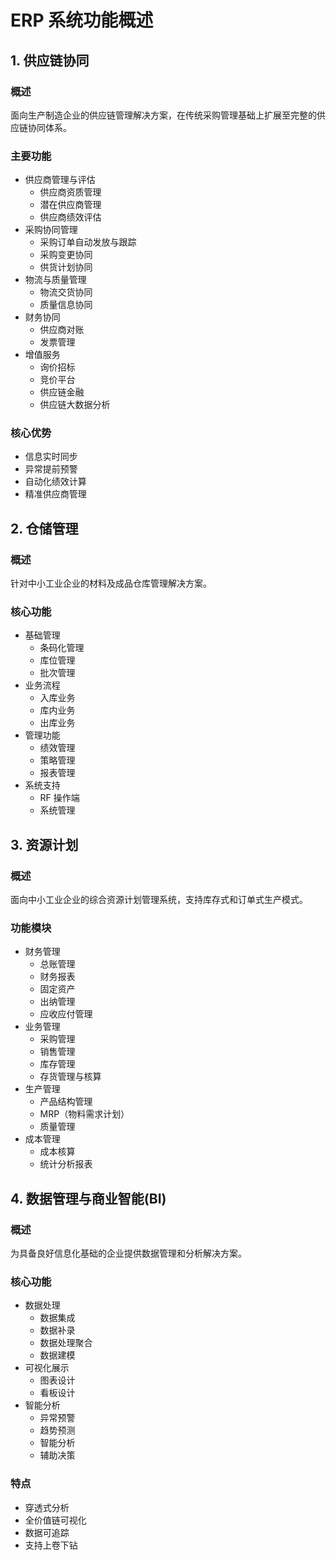 # ERP 系统功能概述

## 1. 供应链协同

### 概述

面向生产制造企业的供应链管理解决方案，在传统采购管理基础上扩展至完整的供应链协同体系。

### 主要功能

- 供应商管理与评估
  - 供应商资质管理
  - 潜在供应商管理
  - 供应商绩效评估
- 采购协同管理
  - 采购订单自动发放与跟踪
  - 采购变更协同
  - 供货计划协同
- 物流与质量管理
  - 物流交货协同
  - 质量信息协同
- 财务协同
  - 供应商对账
  - 发票管理
- 增值服务
  - 询价招标
  - 竞价平台
  - 供应链金融
  - 供应链大数据分析

### 核心优势

- 信息实时同步
- 异常提前预警
- 自动化绩效计算
- 精准供应商管理

## 2. 仓储管理

### 概述

针对中小工业企业的材料及成品仓库管理解决方案。

### 核心功能

- 基础管理
  - 条码化管理
  - 库位管理
  - 批次管理
- 业务流程
  - 入库业务
  - 库内业务
  - 出库业务
- 管理功能
  - 绩效管理
  - 策略管理
  - 报表管理
- 系统支持
  - RF 操作端
  - 系统管理

## 3. 资源计划

### 概述

面向中小工业企业的综合资源计划管理系统，支持库存式和订单式生产模式。

### 功能模块

- 财务管理
  - 总账管理
  - 财务报表
  - 固定资产
  - 出纳管理
  - 应收应付管理
- 业务管理
  - 采购管理
  - 销售管理
  - 库存管理
  - 存货管理与核算
- 生产管理
  - 产品结构管理
  - MRP（物料需求计划）
  - 质量管理
- 成本管理
  - 成本核算
  - 统计分析报表

## 4. 数据管理与商业智能(BI)

### 概述

为具备良好信息化基础的企业提供数据管理和分析解决方案。

### 核心功能

- 数据处理
  - 数据集成
  - 数据补录
  - 数据处理聚合
  - 数据建模
- 可视化展示
  - 图表设计
  - 看板设计
- 智能分析
  - 异常预警
  - 趋势预测
  - 智能分析
  - 辅助决策

### 特点

- 穿透式分析
- 全价值链可视化
- 数据可追踪
- 支持上卷下钻
